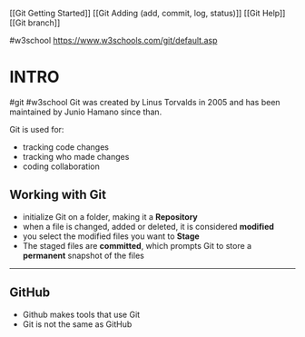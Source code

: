 [[Git Getting Started]]
[[Git Adding (add, commit, log, status)]]
[[Git Help]]
[[Git branch]]

#w3school 
https://www.w3schools.com/git/default.asp


# INTRO
#git  #w3school 
Git was created by Linus Torvalds in 2005 and has been maintained by Junio Hamano since than.

Git is used for:
- tracking code changes
- tracking who made changes
- coding collaboration

## Working with Git
- initialize Git on a folder, making it a __Repository__
- when a file is changed, added or deleted, it is considered __modified__
- you select the modified files you want to __Stage__
- The staged files are __committed__, which prompts Git to store a __permanent__ snapshot of the files

---

## GitHub
- Github makes tools that use Git
- Git is not the same as GitHub




